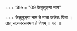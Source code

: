 +++
title = "09 केतुलुङ्गा नाम"

+++
केतुलुङ्गा नाम ते माता कर्कटः पिता ।  
तात् सत्यमरसमभग ते विषम् ॥ १० ॥